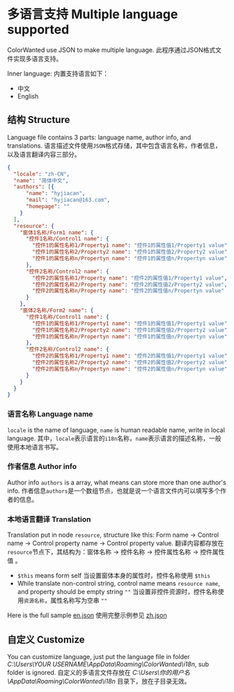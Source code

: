 # 多语言支持 Multiple language supported

ColorWanted use JSON to make multiple language.
此程序通过JSON格式文件实现多语言支持。

Inner language:
内置支持语言如下：

- 中文
- English

## 结构 Structure

Language file contains 3 parts: language name, author info, and translations.
语言描述文件使用`JSON`格式存储，其中包含语言名称，作者信息，以及语言翻译内容三部分。

```json
{
  "locale": "zh-CN",
  "name": "简体中文",
  "authors": [{
      "name": "hyjiacan",
      "mail": "hyjiacan@163.com",
      "homepage": ""
    }
  ],
  "resource": {
    "窗体1名称/Form1 name": {
      "控件1名称/Control1 name": {
        "控件1的属性名称1/Property1 name": "控件1的属性值1/Property1 value",
        "控件1的属性名称2/Property2 name": "控件1的属性值2/Property2 value",
        "控件1的属性名称n/Propertyn name": "控件1的属性值n/Propertyn value"
      },
      "控件2名称/Control2 name": {
        "控件2的属性名称1/Property name": "控件2的属性值1/Property1 value",
        "控件2的属性名称2/Property name": "控件2的属性值2/Property2 value",
        "控件2的属性名称n/Property name": "控件2的属性值n/Propertyn value"
      }
    },    
    "窗体2名称/Form2 name": {
      "控件1名称/Control1 name": {
        "控件1的属性名称1/Property1 name": "控件1的属性值1/Property1 value",
        "控件1的属性名称2/Property2 name": "控件1的属性值2/Property2 value",
        "控件1的属性名称n/Propertyn name": "控件1的属性值n/Propertyn value"
      },
      "控件2名称/Control2 name": {
        "控件2的属性名称1/Property1 name": "控件2的属性值1/Property1 value",
        "控件2的属性名称2/Property2 name": "控件2的属性值2/Property2 value",
        "控件2的属性名称n/Propertyn name": "控件2的属性值n/Propertyn value"
      }
    }
  }
}
```

### 语言名称 Language name

`locale` is the name of language, `name` is human readable name, write in local language.
其中，`locale`表示语言的`i18n`名称，`name`表示语言的描述名称，一般使用本地语言书写。

### 作者信息 Author info

Author info `authors` is a array, what means can store more than one author's info.
作者信息`authors`是一个数组节点，也就是说一个语言文件内可以填写多个作者的信息。

### 本地语言翻译 Translation

Translation put in node `resource`, structure like this: Form name -> Control name -> Control property name -> Control property value.
翻译内容都存放在`resource`节点下，其结构为：窗体名称 -> 控件名称 -> 控件属性名称 -> 控件属性值 。

- `$this` means form self
  当设置窗体本身的属性时，控件名称使用 `$this`
- While translate non-control string, control name means `resource name`, and property should be empty string `""`
  当设置非控件资源时，控件名称使用`资源名称`，属性名称写为空串 `""`

Here is the full sample [en.json](ColorWanted/Resources/langs/en.json)
使用完整示例参见 [zh.json](ColorWanted/Resources/langs/zh.json)


## 自定义 Customize

You can customize language, just put the language file in folder *C:\Users\YOUR USERNAME\AppData\Roaming\ColorWanted\i18n*, sub folder is ignored.
自定义的多语言文件存放在 *C:\Users\你的用户名\AppData\Roaming\ColorWanted\i18n* 目录下，放在子目录无效。
